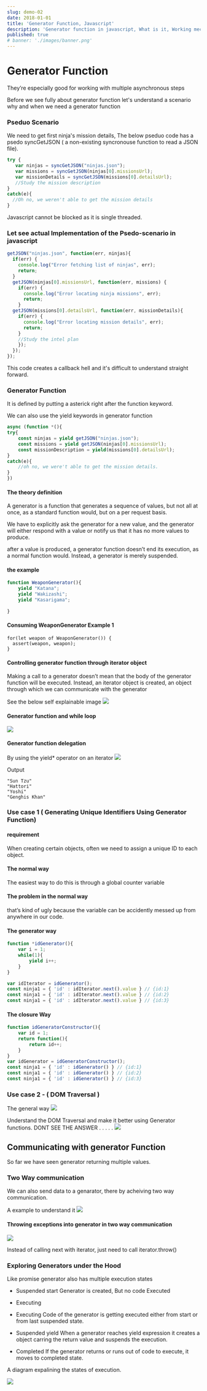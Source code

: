 ```yaml
---
slug: demo-02
date: 2018-01-01
title: 'Generator Function, Javascript'
description: 'Generator function in javascript, What is it, Working mechanism, Why we need it ? Multiple use cases'
published: true
# banner: './images/banner.png'
---
```


# Generator Function

They’re especially good for working with multiple asynchronous steps

Before we see fully about generator function let's understand a scenario why and when we need a generator function

### Pseduo Scenario 
We need to get first ninja's mission details, The below pseduo code has a psedo syncGetJSON ( a non-existing syncronouse function to read a JSON file).
```js
try {
   var ninjas = syncGetJSON("ninjas.json");
   var missions = syncGetJSON(ninjas[0].missionsUrl);
   var missionDetails = syncGetJSON(missions[0].detailsUrl);
   //Study the mission description
}
catch(e){
  //Oh no, we weren't able to get the mission details
}
```
Javascript cannot be blocked as it is single threaded.

### Let see actual Implementation of the Psedo-scenario in javascript

```js
getJSON("ninjas.json", function(err, ninjas){
  if(err) {
    console.log("Error fetching list of ninjas", err);
    return;
  }
  getJSON(ninjas[0].missionsUrl, function(err, missions) {
    if(err) {
      console.log("Error locating ninja missions", err);
      return;
    }
  getJSON(missions[0].detailsUrl, function(err, missionDetails){
    if(err) {
      console.log("Error locating mission details", err);
      return;
    }
    //Study the intel plan
    });
  });
});
```

This code creates a callback hell and it's difficult to understand straight forward.

### Generator Function
It is defined by putting a asterick right after the function  keyword.

We can also use the yield keywords in generator function
```js
async (function *(){
try{
	const ninjas = yield getJSON("ninjas.json");
	const missions = yield getJSON(ninjas[0].missionsUrl);
	const missionDescription = yield(missions[0].detailsUrl);
}
catch(e){
	//oh no, we were't able to get the mission details.
}
})
```

#### The theory definition
A generator is a function that generates a sequence of values, but not all at once, as a standard function would, but on a per request basis. 

We have to explicitly ask the generator for a new value, and the generator will either respond with a value or notify us that it has no more values to produce.

after a value is produced, a generator function doesn’t end its execution, as a normal function would. Instead, a generator is merely suspended.

#### the example

```javascript
function WeaponGenerator(){
	yield "Katana";
	yield "Wakizashi";
	yield "Kasarigama";
	
}
```

#### Consuming WeaponGenerator Example 1 
```javascript=
for(let weapon of WeaponGenerator()) {
  assert(weapon, weapon);
}
```

#### Controlling generator function through iterator object

Making a call to a generator doesn’t mean that the body of the generator function will be executed. Instead, an iterator object is created, an object through which we can communicate with the generator

See the below self explainable image
![](https://i.imgur.com/J8uTEPu.png)

#### Generator function and while loop
![](https://i.imgur.com/8RgxZti.png)

#### Generator function delegation
By using the yield* operator on an iterator
![](https://i.imgur.com/ACgx3nN.png)

Output
```shell
"Sun Tzu"
"Hattori"
"Yoshi"
"Genghis Khan"
```

### Use case 1 ( Generating Unique Identifiers Using Generator Function)

#### requirement
When creating certain objects, often we need to assign a unique ID to each object.

#### The normal way
The easiest way to do this is through a global counter variable

#### The problem in the normal way
that’s kind of ugly because the variable can be accidently messed up from anywhere in our code. 

#### The generator way
```javascript
function *idGenerator(){
	var i = 1;
	while(1){
		yield i++;
	}
}

var idIterator = idGenerator();
const ninja1 = { 'id' : idIterator.next().value } // {id:1}
const ninja1 = { 'id' : idIterator.next().value } // {id:2}
const ninja1 = { 'id' : idIterator.next().value } // {id:3}
```

#### The closure Way
```javascript
function idGeneratorConstructor(){
	var id = 1;
	return function(){
		return id++;
	}
}
var idGenerator = idGeneratorConstructor();
const ninja1 = { 'id' : idGenerator() } // {id:1}
const ninja1 = { 'id' : idGenerator() } // {id:2}
const ninja1 = { 'id' : idGenerator() } // {id:3}
```

### Use case 2 - ( DOM Traversal )
The general way 
![](https://i.imgur.com/XWJspRQ.png)

Understand the DOM Traversal and make it better using Generator functions.
DONT SEE THE ANSWER
.
.
.
.
.
![](https://i.imgur.com/HsltF51.png)


## Communicating with generator Function
So far we have seen generator returning multiple values.

### Two Way communication
We can also send data to a genarator, there by acheiving two way communication.

A example to understand it
![](https://i.imgur.com/WtXXQfw.png)

#### Throwing exceptions into generator in two way communication
![](https://i.imgur.com/hkPE5r2.png)

Instead of calling next with iterator, just need to call iterator.throw()

### Exploring Generators under the Hood
Like promise generator also has multiple execution states

- Suspended start
Generator is created, But no code Executed
- Executing

- Executing
Code of the generator is getting executed either from start or from last suspended state.

- Suspended yield
When a generator reaches yield expression it creates a object carring the return value and suspends the execution. 

- Completed
If the generator returns or runs out of code to execute, it moves to completed state.

A diagram expalining the states of execution.

![](https://i.imgur.com/Wgg9QSj.png)
